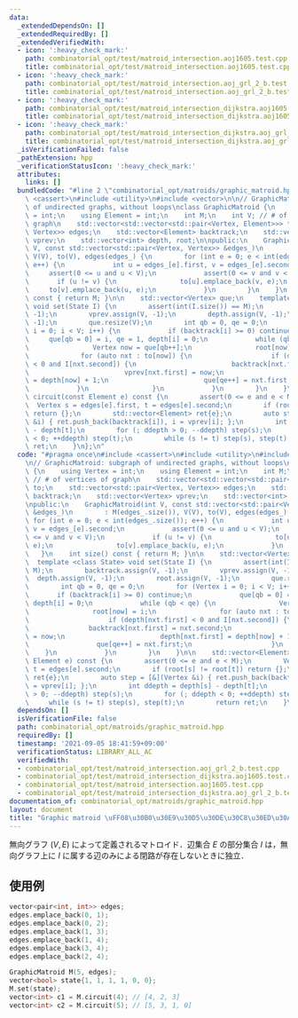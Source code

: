 ```yaml
---
data:
  _extendedDependsOn: []
  _extendedRequiredBy: []
  _extendedVerifiedWith:
  - icon: ':heavy_check_mark:'
    path: combinatorial_opt/test/matroid_intersection.aoj1605.test.cpp
    title: combinatorial_opt/test/matroid_intersection.aoj1605.test.cpp
  - icon: ':heavy_check_mark:'
    path: combinatorial_opt/test/matroid_intersection.aoj_grl_2_b.test.cpp
    title: combinatorial_opt/test/matroid_intersection.aoj_grl_2_b.test.cpp
  - icon: ':heavy_check_mark:'
    path: combinatorial_opt/test/matroid_intersection_dijkstra.aoj1605.test.cpp
    title: combinatorial_opt/test/matroid_intersection_dijkstra.aoj1605.test.cpp
  - icon: ':heavy_check_mark:'
    path: combinatorial_opt/test/matroid_intersection_dijkstra.aoj_grl_2_b.test.cpp
    title: combinatorial_opt/test/matroid_intersection_dijkstra.aoj_grl_2_b.test.cpp
  _isVerificationFailed: false
  _pathExtension: hpp
  _verificationStatusIcon: ':heavy_check_mark:'
  attributes:
    links: []
  bundledCode: "#line 2 \"combinatorial_opt/matroids/graphic_matroid.hpp\"\n#include\
    \ <cassert>\n#include <utility>\n#include <vector>\n\n// GraphicMatroid: subgraph\
    \ of undirected graphs, without loops\nclass GraphicMatroid {\n    using Vertex\
    \ = int;\n    using Element = int;\n    int M;\n    int V; // # of vertices of\
    \ graph\n    std::vector<std::vector<std::pair<Vertex, Element>>> to;\n    std::vector<std::pair<Vertex,\
    \ Vertex>> edges;\n    std::vector<Element> backtrack;\n    std::vector<Vertex>\
    \ vprev;\n    std::vector<int> depth, root;\n\npublic:\n    GraphicMatroid(int\
    \ V, const std::vector<std::pair<Vertex, Vertex>> &edges_)\n        : M(edges_.size()),\
    \ V(V), to(V), edges(edges_) {\n        for (int e = 0; e < int(edges_.size());\
    \ e++) {\n            int u = edges_[e].first, v = edges_[e].second;\n       \
    \     assert(0 <= u and u < V);\n            assert(0 <= v and v < V);\n     \
    \       if (u != v) {\n                to[u].emplace_back(v, e);\n           \
    \     to[v].emplace_back(u, e);\n            }\n        }\n    }\n    int size()\
    \ const { return M; }\n\n    std::vector<Vertex> que;\n    template <class State>\
    \ void set(State I) {\n        assert(int(I.size()) == M);\n        backtrack.assign(V,\
    \ -1);\n        vprev.assign(V, -1);\n        depth.assign(V, -1);\n        root.assign(V,\
    \ -1);\n        que.resize(V);\n        int qb = 0, qe = 0;\n        for (Vertex\
    \ i = 0; i < V; i++) {\n            if (backtrack[i] >= 0) continue;\n       \
    \     que[qb = 0] = i, qe = 1, depth[i] = 0;\n            while (qb < qe) {\n\
    \                Vertex now = que[qb++];\n                root[now] = i;\n   \
    \             for (auto nxt : to[now]) {\n                    if (depth[nxt.first]\
    \ < 0 and I[nxt.second]) {\n                        backtrack[nxt.first] = nxt.second;\n\
    \                        vprev[nxt.first] = now;\n                        depth[nxt.first]\
    \ = depth[now] + 1;\n                        que[qe++] = nxt.first;\n        \
    \            }\n                }\n            }\n        }\n    }\n\n    std::vector<Element>\
    \ circuit(const Element e) const {\n        assert(0 <= e and e < M);\n      \
    \  Vertex s = edges[e].first, t = edges[e].second;\n        if (root[s] != root[t])\
    \ return {};\n        std::vector<Element> ret{e};\n        auto step = [&](Vertex\
    \ &i) { ret.push_back(backtrack[i]), i = vprev[i]; };\n        int ddepth = depth[s]\
    \ - depth[t];\n        for (; ddepth > 0; --ddepth) step(s);\n        for (; ddepth\
    \ < 0; ++ddepth) step(t);\n        while (s != t) step(s), step(t);\n        return\
    \ ret;\n    }\n};\n"
  code: "#pragma once\n#include <cassert>\n#include <utility>\n#include <vector>\n\
    \n// GraphicMatroid: subgraph of undirected graphs, without loops\nclass GraphicMatroid\
    \ {\n    using Vertex = int;\n    using Element = int;\n    int M;\n    int V;\
    \ // # of vertices of graph\n    std::vector<std::vector<std::pair<Vertex, Element>>>\
    \ to;\n    std::vector<std::pair<Vertex, Vertex>> edges;\n    std::vector<Element>\
    \ backtrack;\n    std::vector<Vertex> vprev;\n    std::vector<int> depth, root;\n\
    \npublic:\n    GraphicMatroid(int V, const std::vector<std::pair<Vertex, Vertex>>\
    \ &edges_)\n        : M(edges_.size()), V(V), to(V), edges(edges_) {\n       \
    \ for (int e = 0; e < int(edges_.size()); e++) {\n            int u = edges_[e].first,\
    \ v = edges_[e].second;\n            assert(0 <= u and u < V);\n            assert(0\
    \ <= v and v < V);\n            if (u != v) {\n                to[u].emplace_back(v,\
    \ e);\n                to[v].emplace_back(u, e);\n            }\n        }\n \
    \   }\n    int size() const { return M; }\n\n    std::vector<Vertex> que;\n  \
    \  template <class State> void set(State I) {\n        assert(int(I.size()) ==\
    \ M);\n        backtrack.assign(V, -1);\n        vprev.assign(V, -1);\n      \
    \  depth.assign(V, -1);\n        root.assign(V, -1);\n        que.resize(V);\n\
    \        int qb = 0, qe = 0;\n        for (Vertex i = 0; i < V; i++) {\n     \
    \       if (backtrack[i] >= 0) continue;\n            que[qb = 0] = i, qe = 1,\
    \ depth[i] = 0;\n            while (qb < qe) {\n                Vertex now = que[qb++];\n\
    \                root[now] = i;\n                for (auto nxt : to[now]) {\n\
    \                    if (depth[nxt.first] < 0 and I[nxt.second]) {\n         \
    \               backtrack[nxt.first] = nxt.second;\n                        vprev[nxt.first]\
    \ = now;\n                        depth[nxt.first] = depth[now] + 1;\n       \
    \                 que[qe++] = nxt.first;\n                    }\n            \
    \    }\n            }\n        }\n    }\n\n    std::vector<Element> circuit(const\
    \ Element e) const {\n        assert(0 <= e and e < M);\n        Vertex s = edges[e].first,\
    \ t = edges[e].second;\n        if (root[s] != root[t]) return {};\n        std::vector<Element>\
    \ ret{e};\n        auto step = [&](Vertex &i) { ret.push_back(backtrack[i]), i\
    \ = vprev[i]; };\n        int ddepth = depth[s] - depth[t];\n        for (; ddepth\
    \ > 0; --ddepth) step(s);\n        for (; ddepth < 0; ++ddepth) step(t);\n   \
    \     while (s != t) step(s), step(t);\n        return ret;\n    }\n};\n"
  dependsOn: []
  isVerificationFile: false
  path: combinatorial_opt/matroids/graphic_matroid.hpp
  requiredBy: []
  timestamp: '2021-09-05 18:41:59+09:00'
  verificationStatus: LIBRARY_ALL_AC
  verifiedWith:
  - combinatorial_opt/test/matroid_intersection.aoj_grl_2_b.test.cpp
  - combinatorial_opt/test/matroid_intersection_dijkstra.aoj1605.test.cpp
  - combinatorial_opt/test/matroid_intersection.aoj1605.test.cpp
  - combinatorial_opt/test/matroid_intersection_dijkstra.aoj_grl_2_b.test.cpp
documentation_of: combinatorial_opt/matroids/graphic_matroid.hpp
layout: document
title: "Graphic matroid \uFF08\u30B0\u30E9\u30D5\u30DE\u30C8\u30ED\u30A4\u30C9\uFF09"
---
```


無向グラフ $(V, E)$ によって定義されるマトロイド．辺集合 $E$ の部分集合 $I$ は，無向グラフ上に $I$ に属する辺のみによる閉路が存在しないときに独立．

## 使用例

```cpp
vector<pair<int, int>> edges;
edges.emplace_back(0, 1);
edges.emplace_back(0, 2);
edges.emplace_back(1, 3);
edges.emplace_back(1, 4);
edges.emplace_back(3, 4);
edges.emplace_back(2, 4);

GraphicMatroid M(5, edges);
vector<bool> state{1, 1, 1, 1, 0, 0};
M.set(state);
vector<int> c1 = M.circuit(4); // [4, 2, 3]
vector<int> c2 = M.circuit(5); // [5, 3, 1, 0]
```
